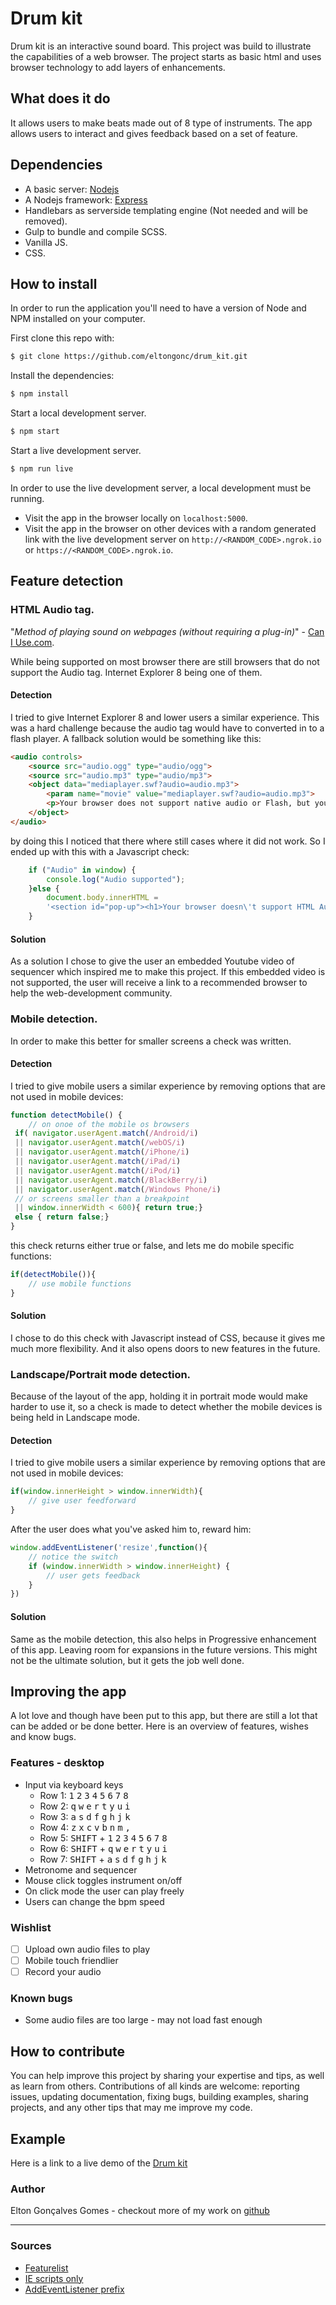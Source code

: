 # Drum kit
Drum kit is an interactive sound board. This project was build to illustrate the capabilities of a web browser. The project starts as basic html and uses browser technology to add layers of enhancements.

## What does it do
It allows users to make beats made out of 8 type of instruments. The app allows users to interact and gives feedback based on a set of feature.

## Dependencies
- A basic server: [Nodejs](https://nodejs.org/en/)
- A Nodejs framework: [Express](https://expressjs.com/)
- Handlebars as serverside templating engine (Not needed and will be removed).
- Gulp to bundle and compile SCSS.
- Vanilla JS.
- CSS.

## How to install
In order to run the application you'll need to have a version of Node and NPM installed on your computer.

First clone this repo with:
```txt
$ git clone https://github.com/eltongonc/drum_kit.git
```
Install the dependencies:
```txt
$ npm install
```
Start a local development server.
```txt
$ npm start
```
Start a live development server.
```txt
$ npm run live
```
In order to use the live development server, a local development must be running.

- Visit the app in the browser locally on `localhost:5000`.
- Visit the app in the browser on other devices with a random generated link with the live development server on `http://<RANDOM_CODE>.ngrok.io` or `https://<RANDOM_CODE>.ngrok.io`.

## Feature detection

### HTML Audio tag.
"*Method of playing sound on webpages (without requiring a plug-in)*" - [Can I Use.com](http://caniuse.com/#search=audio).

While being supported on most browser there are still browsers that do not support the Audio tag. Internet Explorer 8 being one of them.

#### Detection
I tried to give Internet Explorer 8 and lower users a similar experience. This was a hard challenge because the audio tag would have to converted in to a flash player. A fallback solution would be something like this:

```html
<audio controls>
    <source src="audio.ogg" type="audio/ogg">
    <source src="audio.mp3" type="audio/mp3">
    <object data="mediaplayer.swf?audio=audio.mp3">
        <param name="movie" value="mediaplayer.swf?audio=audio.mp3">
        <p>Your browser does not support native audio or Flash, but you can <a href="audio.mp3">download this MP3</a> to listen on your device.</p>
    </object>
</audio>
```
by doing this I noticed that there where still cases where it did not work. So I ended up with this with a Javascript check:

```js
    if ("Audio" in window) {
        console.log("Audio supported");
    }else {
        document.body.innerHTML =
        '<section id="pop-up"><h1>Your browser doesn\'t support HTML Audio</h2><div class="container"><h3 class="title">Here is an inspirational video of what can be done with HTML audio elements</h3><video class="content" width="560" height="315" controls="controls"><source src="/video/video.mp4" type="video/mp4" /><p>The source didn\'t load. You should try viewing this page on another web browser. I recommend <a href="https://www.google.nl/chrome/browser/desktop/">Google Chrome</a></p></video></div></section>'
    }
```
#### Solution
As a solution I chose to give the user an embedded Youtube video of sequencer which inspired me to make this project. If this embedded video is not supported, the user will receive a link to a recommended browser to help the web-development community.

### Mobile detection.
In order to make this better for smaller screens a check was written.

#### Detection
I tried to give mobile users a similar experience by removing options that are not used in mobile devices:
```js
function detectMobile() {
    // on onoe of the mobile os browsers
 if( navigator.userAgent.match(/Android/i)
 || navigator.userAgent.match(/webOS/i)
 || navigator.userAgent.match(/iPhone/i)
 || navigator.userAgent.match(/iPad/i)
 || navigator.userAgent.match(/iPod/i)
 || navigator.userAgent.match(/BlackBerry/i)
 || navigator.userAgent.match(/Windows Phone/i)
 // or screens smaller than a breakpoint
 || window.innerWidth < 600){ return true;}
 else { return false;}
}
```
this check returns either true or false, and lets me do mobile specific functions:
```js
if(detectMobile()){
    // use mobile functions
}
```
#### Solution
I chose to do this check with Javascript instead of CSS, because it gives me much more flexibility. And it also opens doors to new features in the future.

### Landscape/Portrait mode detection.
Because of the layout of the app, holding it in portrait mode would make harder to use it, so a check is made to detect whether the mobile devices is being held in Landscape mode.

#### Detection
I tried to give mobile users a similar experience by removing options that are not used in mobile devices:
```js
if(window.innerHeight > window.innerWidth){
    // give user feedforward
}
```
After the user does what you've asked him to, reward him:
```js
window.addEventListener('resize',function(){
    // notice the switch
    if (window.innerWidth > window.innerHeight) {
        // user gets feedback
    }
})
```
#### Solution
Same as the mobile detection, this also helps in Progressive enhancement of this app. Leaving room for expansions in the future versions. This might not be the ultimate solution, but it gets the job well done.




## Improving the app
A lot love and though have been put to this app, but there are still a lot that can be added or be done better. Here is an overview of features, wishes and know bugs.

### Features - desktop
- Input via keyboard keys
    - Row 1: <kbd>1</kbd> <kbd>2</kbd> <kbd>3</kbd> <kbd>4</kbd> <kbd>5</kbd> <kbd>6</kbd> <kbd>7</kbd> <kbd>8</kbd>
    - Row 2: <kbd>q</kbd> <kbd>w</kbd> <kbd>e</kbd> <kbd>r</kbd> <kbd>t</kbd> <kbd>y</kbd> <kbd>u</kbd> <kbd>i</kbd>  
    - Row 3: <kbd>a</kbd> <kbd>s</kbd> <kbd>d</kbd> <kbd>f</kbd> <kbd>g</kbd> <kbd>h</kbd> <kbd>j</kbd> <kbd>k</kbd>
    - Row 4: <kbd>z</kbd> <kbd>x</kbd> <kbd>c</kbd> <kbd>v</kbd> <kbd>b</kbd> <kbd>n</kbd> <kbd>m</kbd> <kbd>,</kbd>
    - Row 5: <kbd>SHIFT</kbd> + <kbd>1</kbd> <kbd>2</kbd> <kbd>3</kbd> <kbd>4</kbd> <kbd>5</kbd> <kbd>6</kbd> <kbd>7</kbd> <kbd>8</kbd>
    - Row 6: <kbd>SHIFT</kbd> + <kbd>q</kbd> <kbd>w</kbd> <kbd>e</kbd> <kbd>r</kbd> <kbd>t</kbd> <kbd>y</kbd> <kbd>u</kbd> <kbd>i</kbd>
    - Row 7: <kbd>SHIFT</kbd> + <kbd>a</kbd> <kbd>s</kbd> <kbd>d</kbd> <kbd>f</kbd> <kbd>g</kbd> <kbd>h</kbd> <kbd>j</kbd> <kbd>k</kbd>
- Metronome and sequencer
- Mouse click toggles instrument on/off
- On click mode the user can play freely
- Users can change the bpm speed


### Wishlist
- [ ] Upload own audio files to play
- [ ] Mobile touch friendlier
- [ ] Record your audio

### Known bugs
- Some audio files are too large - may not load fast enough


## How to contribute
You can help improve this project by sharing your expertise and tips, as well as learn from others. Contributions of all kinds are welcome: reporting issues, updating documentation, fixing bugs, building examples, sharing projects, and any other tips that may me improve my code.


## Example
Here is a link to a live demo of the [Drum kit](https://eltongonc.github.io/drum_kit/public/build)

### Author
Elton Gonçalves Gomes - checkout more of my work on [github](https://github.com/eltongonc)

<!-- ## Week log
Week 1 Progressive enhancement
- [Break the web](https://github.com/eltongonc/browser-technology/Funda)

Week 2 Feature detection
- **HTML**[HTML5 Detail tag](https://github.com/eltongonc/browser-technology/tree/master/feature_detection/detail-tag)
- **HTML**[Web P](https://github.com/eltongonc/browser-technology/tree/master/feature_detection/webp)
- **CSS**[Scroll snap properties](https://github.com/eltongonc/browser-technology/tree/master/feature_detection/scroll-snap)
- **CSS**[Sticky positioning](https://github.com/eltongonc/browser-technology/tree/master/feature_detection/sticky-position)
- **JS**[JS Drag and drop](https://github.com/eltongonc/browser-technology/tree/master/feature_detection/drag-and-drop)
- **JS**[Font loading](https://github.com/eltongonc/browser-technology/tree/master/feature_detection/font-loading) -->

***
### Sources
- [Featurelist](http://html5please.com/)
- [IE scripts only](http://stackoverflow.com/questions/29987969/how-to-load-a-script-only-in-ie)
- [AddEventListener prefix](http://stackoverflow.com/questions/6927637/addeventlistener-in-internet-explorer)
